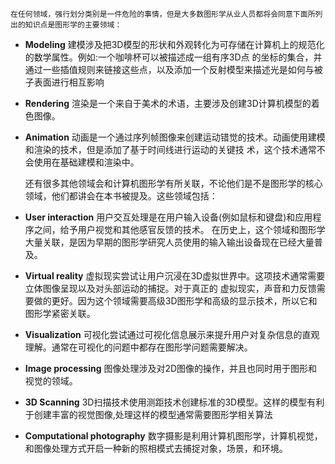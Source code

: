     在任何领域，强行划分类别是一件危险的事情，但是大多数图形学从业人员都将会同意下面所列出的知识点是图形学的主要领域：
-  __Modeling__ 建模涉及把3D模型的形状和外观转化为可存储在计算机上的规范化的数学属性。例如:一个咖啡杯可以被描述成一组有序3D点
的坐标的集合，并通过一些插值规则来链接这些点，以及添加一个反射模型来描述光是如何与被子表面进行相互影响
- __Rendering__ 渲染是一个来自于美术的术语，主要涉及创建3D计算机模型的着色图像。
- __Animation__ 动画是一个通过序列帧图像来创建运动错觉的技术。动画使用建模和渲染的技术，但是添加了基于时间线进行运动的关键技
术，这个技术通常不会使用在基础建模和渲染中。

    还有很多其他领域会和计算机图形学有所关联，不论他们是不是图形学的核心领域，他们都讲会在本书被提及。这些领域包括：
- __User interaction__ 用户交互处理是在用户输入设备(例如鼠标和键盘)和应用程序之间，给予用户视觉和其他感官反馈的技术。
在历史上，这个领域和图形学大量关联，是因为早期的图形学研究人员使用的输入输出设备现在已经大量普及。
- __Virtual reality__ 虚拟现实尝试让用户沉浸在3D虚拟世界中。这项技术通常需要立体图像呈现以及对头部运动的捕捉。对于真正的
虚拟现实，声音和力反馈需要做的更好。因为这个领域需要高级3D图形学和高级的显示技术，所以它和图形学紧密关联。
- __Visualization__ 可视化尝试通过可视化信息展示来提升用户对复杂信息的直观理解。通常在可视化的问题中都存在图形学问题需要解决。
- __Image processing__ 图像处理涉及对2D图像的操作，并且也同时用于图形和视觉的领域。
- __3D Scanning__ 3D扫描技术使用测距技术创建标准的3D模型。这样的模型有利于创建丰富的视觉图像,处理这样的模型通常需要图形学相关算法
- __Computational photography__ 数字摄影是利用计算机图形学，计算机视觉，和图像处理方式开启一种新的照相模式去捕捉对象，场景，和环境。